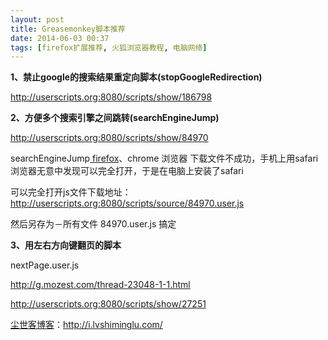 ```yaml
---
layout: post
title: Greasemonkey脚本推荐
date: 2014-06-03 00:37
tags: [firefox扩展推荐, 火狐浏览器教程, 电脑网络]
---
```

<strong>1、禁止google的搜索结果重定向脚本(stopGoogleRedirection)</strong>

<a href="http://userscripts.org:8080/scripts/show/186798" target="_blank">http://userscripts.org:8080/scripts/show/186798</a>

<strong>2、方便多个搜索引擎之间跳转(searchEngineJump)</strong>

<a href="http://userscripts.org:8080/scripts/show/84970" target="_blank">http://userscripts.org:8080/scripts/show/84970</a>

searchEngineJump<a href="http://i.lvshiminglu.com/tag/firefox" target="_blank"> firefox</a>、chrome 浏览器 下载文件不成功，手机上用safari浏览器无意中发现可以完全打开，于是在电脑上安装了safari

可以完全打开js文件下载地址：<a href="http://userscripts.org:8080/scripts/source/84970.user.js" target="_blank">http://userscripts.org:8080/scripts/source/84970.user.js</a>

然后另存为－所有文件 84970.user.js 搞定

<strong>3、用左右方向键翻页的脚本</strong>

nextPage.user.js

<a href="http://g.mozest.com/thread-23048-1-1.html" target="_blank">http://g.mozest.com/thread-23048-1-1.html</a>

<a href="http://userscripts.org:8080/scripts/show/27251" target="_blank">http://userscripts.org:8080/scripts/show/27251</a>

<a href="http://i.lvshiminglu.com/">尘世客博客</a>：<a href="http://i.lvshiminglu.com/">http://i.lvshiminglu.com/</a>

